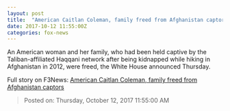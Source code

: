 ```yaml
---
layout: post
title:  "American Caitlan Coleman, family freed from Afghanistan captors"
date: 2017-10-12 11:55:00Z
categories: fox-news
---
```


An American woman and her family, who had been held captive by the Taliban-affiliated Haqqani network after being kidnapped while hiking in Afghanistan in 2012, were freed, the White House announced Thursday.


Full story on F3News: [American Caitlan Coleman, family freed from Afghanistan captors](http://www.f3nws.com/n/UqnxtF)

> Posted on: Thursday, October 12, 2017 11:55:00 AM
